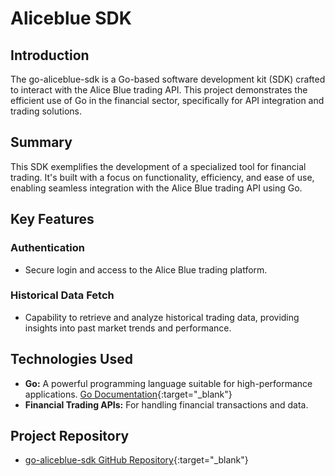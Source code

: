 # Aliceblue SDK

## Introduction

The go-aliceblue-sdk is a Go-based software development kit (SDK) crafted to interact with the Alice Blue trading API. This project demonstrates the efficient use of Go in the financial sector, specifically for API integration and trading solutions.

## Summary

This SDK exemplifies the development of a specialized tool for financial trading. It's built with a focus on functionality, efficiency, and ease of use, enabling seamless integration with the Alice Blue trading API using Go.

## Key Features

### Authentication

- Secure login and access to the Alice Blue trading platform.

### Historical Data Fetch

- Capability to retrieve and analyze historical trading data, providing insights into past market trends and performance.

## Technologies Used

- **Go:** A powerful programming language suitable for high-performance applications. [Go Documentation](https://golang.org/doc/){:target="_blank"}
- **Financial Trading APIs:** For handling financial transactions and data.

## Project Repository

- [go-aliceblue-sdk GitHub Repository](https://github.com/imyashkale/go-aliceblue-sdk){:target="_blank"}
